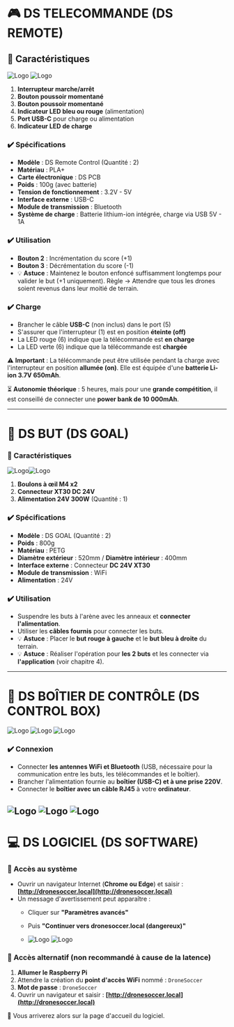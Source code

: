 # 🎮 DS TELECOMMANDE (DS REMOTE)

## 🔹 Caractéristiques

![Logo](images/REMOTE1.png) ![Logo](images/REMOTE2.png)

1. **Interrupteur marche/arrêt**
2. **Bouton poussoir momentané**
3. **Bouton poussoir momentané**
4. **Indicateur LED bleu ou rouge** (alimentation)
5. **Port USB-C** pour charge ou alimentation
6. **Indicateur LED de charge**

### ✔️ Spécifications
- **Modèle** : DS Remote Control (Quantité : 2)
- **Matériau** : PLA+
- **Carte électronique** : DS PCB
- **Poids** : 100g (avec batterie)
- **Tension de fonctionnement** : 3.2V - 5V
- **Interface externe** : USB-C
- **Module de transmission** : Bluetooth
- **Système de charge** : Batterie lithium-ion intégrée, charge via USB 5V - 1A

### ✔️ Utilisation
- **Bouton 2** : Incrémentation du score (+1)
- **Bouton 3** : Décrémentation du score (-1)
- 💡 **Astuce** : Maintenez le bouton enfoncé suffisamment longtemps pour valider le but (+1 uniquement). Règle -> Attendre que tous les drones soient revenus dans leur moitié de terrain.

### ✔️ Charge
- Brancher le câble **USB-C** (non inclus) dans le port (5)
- S'assurer que l'interrupteur (1) est en position **éteinte (off)**
- La LED rouge (6) indique que la télécommande est **en charge**
- La LED verte (6) indique que la télécommande est **chargée**

⚠️ **Important** : La télécommande peut être utilisée pendant la charge avec l'interrupteur en position **allumée (on)**. Elle est équipée d'une **batterie Li-ion 3.7V 650mAh**.

⏳ **Autonomie théorique** : 5 heures, mais pour une **grande compétition**, il est conseillé de connecter une **power bank de 10 000mAh**.

---

# 🎯 DS BUT (DS GOAL)

### 🔹 Caractéristiques

![Logo](images/GOAL.png)![Logo](images/POWERSUPPLY.png)

1. **Boulons à œil M4 x2**
2. **Connecteur XT30 DC 24V**
3. **Alimentation 24V 300W** (Quantité : 1)

### ✔️ Spécifications
- **Modèle** : DS GOAL (Quantité : 2)
- **Poids** : 800g
- **Matériau** : PETG
- **Diamètre extérieur** : 520mm / **Diamètre intérieur** : 400mm
- **Interface externe** : Connecteur **DC 24V XT30**
- **Module de transmission** : WiFi
- **Alimentation** : 24V

### ✔️ Utilisation
- Suspendre les buts à l'arène avec les anneaux et **connecter l'alimentation**.
- Utiliser les **câbles fournis** pour connecter les buts.
- 💡 **Astuce** : Placer le **but rouge à gauche** et le **but bleu à droite** du terrain.
- 💡 **Astuce** : Réaliser l'opération pour **les 2 buts** et les connecter via **l'application** (voir chapitre 4).

---

# 🧠 DS BOÎTIER DE CONTRÔLE (DS CONTROL BOX)

![Logo](images/RPI1.png) ![Logo](images/RPI2.png) ![Logo](images/PSRPI.png)

### ✔️ Connexion
- Connecter **les antennes WiFi et Bluetooth** (USB, nécessaire pour la communication entre les buts, les télécommandes et le boîtier).
- Brancher l'alimentation fournie au **boîtier (USB-C) et à une prise 220V**.
- Connecter le **boîtier avec un câble RJ45** à votre **ordinateur**.

![Logo](images/PC.png) ![Logo](images/RJ45.jpg) ![Logo](images/RJ45M.jpg)
---

# 💻 DS LOGICIEL (DS SOFTWARE)

### 🔹 Accès au système
- Ouvrir un navigateur Internet (**Chrome ou Edge**) et saisir :  
  **[http://dronesoccer.local](http://dronesoccer.local)**
- Un message d'avertissement peut apparaître :
  - Cliquer sur **"Paramètres avancés"**
  - Puis **"Continuer vers dronesoccer.local (dangereux)"**
 
  - ![Logo](images/connect1.jpg) ![Logo](images/connect2.jpg)

### 🔹 Accès alternatif (non recommandé à cause de la latence)
1. **Allumer le Raspberry Pi**
2. Attendre la création du **point d'accès WiFi** nommé : `DroneSoccer`
3. **Mot de passe** : `DroneSoccer`
4. Ouvrir un navigateur et saisir : **[http://dronesoccer.local](http://dronesoccer.local)**

🎯 Vous arriverez alors sur la page d'accueil du logiciel.

